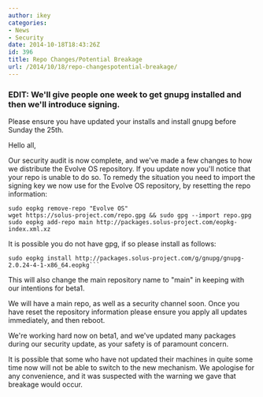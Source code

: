 ```yaml
---
author: ikey
categories:
- News
- Security
date: 2014-10-18T18:43:26Z
id: 396
title: Repo Changes/Potential Breakage
url: /2014/10/18/repo-changespotential-breakage/
---
```


### EDIT: We'll give people one week to get gnupg installed and then we'll introduce signing.
  
Please ensure you have updated your installs and install gnupg before Sunday the 25th.

Hello all,

Our security audit is now complete, and we've made a few changes to how we distribute the Evolve OS repository. If you update now you'll notice that your repo 
is unable to do so. To remedy the situation you need to import the signing key we now use for the Evolve OS repository, by resetting the repo information:

```
sudo eopkg remove-repo "Evolve OS"
wget https://solus-project.com/repo.gpg && sudo gpg --import repo.gpg
sudo eopkg add-repo main http://packages.solus-project.com/eopkg-index.xml.xz
```

It is possible you do not have gpg, if so please install as follows:

```
sudo eopkg install http://packages.solus-project.com/g/gnupg/gnupg-2.0.24-4-1-x86_64.eopkg```
```

This will also change the main repository name to "main" in keeping with our intentions for beta1.
  
We will have a main repo, as well as a security channel soon. Once you have reset the repository information please ensure you apply all updates immediately, and then reboot.

We're working hard now on beta1, and we've updated many packages during our security update, as your safety is of paramount concern.

It is possible that some who have not updated their machines in quite some time now will not be able to switch to the new mechanism. We apologise for any 
convenience, and it was suspected with the warning we gave that breakage would occur.